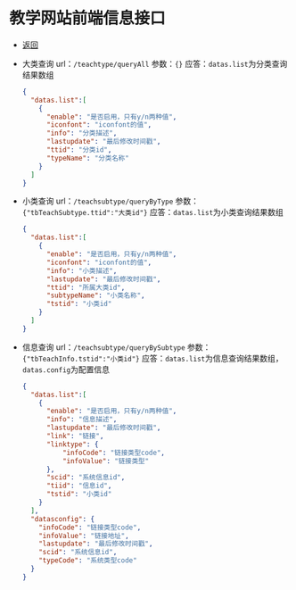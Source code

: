 # 教学网站前端信息接口

- [返回](README.md)

- 大类查询 url：`/teachtype/queryAll`
  参数：`{}`
  应答：`datas.list`为分类查询结果数组

  ```json
  {
    "datas.list":[
      {
        "enable": "是否启用，只有y/n两种值",
        "iconfont": "iconfont的值",
        "info": "分类描述",
        "lastupdate": "最后修改时间戳",
        "ttid": "分类id",
        "typeName": "分类名称"
      }
    ]
  }
  ```

- 小类查询 url：`/teachsubtype/queryByType`
  参数：`{"tbTeachSubtype.ttid":"大类id"}`
  应答：`datas.list`为小类查询结果数组

  ```json
  {
    "datas.list":[
      {
        "enable": "是否启用，只有y/n两种值",
        "iconfont": "iconfont的值",
        "info": "小类描述",
        "lastupdate": "最后修改时间戳",
        "ttid": "所属大类id",
        "subtypeName": "小类名称",
        "tstid": "小类id"
      }
    ]
  }
  ```

- 信息查询 url：`/teachsubtype/queryBySubtype`
  参数：`{"tbTeachInfo.tstid":"小类id"}`
  应答：`datas.list`为信息查询结果数组，`datas.config`为配置信息

  ```json
  {
    "datas.list":[
      {
        "enable": "是否启用，只有y/n两种值",
        "info": "信息描述",
        "lastupdate": "最后修改时间戳",
        "link": "链接",
        "linktype": {
            "infoCode": "链接类型code",
            "infoValue": "链接类型"
        },
        "scid": "系统信息id",
        "tiid": "信息id",
        "tstid": "小类id"
      }
    ],
    "datasconfig": {
      "infoCode": "链接类型code",
      "infoValue": "链接地址",
      "lastupdate": "最后修改时间戳",
      "scid": "系统信息id",
      "typeCode": "系统类型code"
    }
  }
  ```
